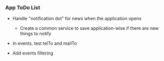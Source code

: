 ### App ToDo List

- Handle "notification dot" for news when the application opens
    - Create a common service to save application-wise if there are new things to notify
    
- In events, test telTo and mailTo

- Add events filtering
 
